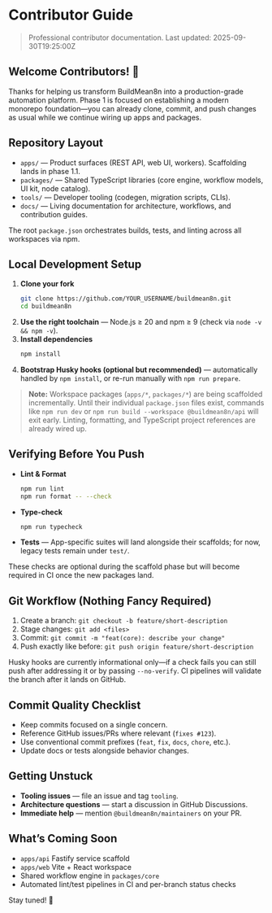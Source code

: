 # Contributor Guide

> Professional contributor documentation. Last updated: 2025-09-30T19:25:00Z

## Welcome Contributors! 🎉

Thanks for helping us transform BuildMean8n into a production-grade automation platform. Phase 1 is focused on establishing a modern monorepo foundation—you can already clone, commit, and push changes as usual while we continue wiring up apps and packages.

## Repository Layout

- `apps/` — Product surfaces (REST API, web UI, workers). Scaffolding lands in phase 1.1.
- `packages/` — Shared TypeScript libraries (core engine, workflow models, UI kit, node catalog).
- `tools/` — Developer tooling (codegen, migration scripts, CLIs).
- `docs/` — Living documentation for architecture, workflows, and contribution guides.

The root `package.json` orchestrates builds, tests, and linting across all workspaces via npm.

## Local Development Setup

1. **Clone your fork**
   ```bash
   git clone https://github.com/YOUR_USERNAME/buildmean8n.git
   cd buildmean8n
   ```
2. **Use the right toolchain** — Node.js ≥ 20 and npm ≥ 9 (check via `node -v && npm -v`).
3. **Install dependencies**
   ```bash
   npm install
   ```
4. **Bootstrap Husky hooks (optional but recommended)** — automatically handled by `npm install`, or re-run manually with `npm run prepare`.

> **Note:** Workspace packages (`apps/*`, `packages/*`) are being scaffolded incrementally. Until their individual `package.json` files exist, commands like `npm run dev` or `npm run build --workspace @buildmean8n/api` will exit early. Linting, formatting, and TypeScript project references are already wired up.

## Verifying Before You Push

- **Lint & Format**
  ```bash
  npm run lint
  npm run format -- --check
  ```
- **Type-check**
  ```bash
  npm run typecheck
  ```
- **Tests** — App-specific suites will land alongside their scaffolds; for now, legacy tests remain under `test/`.

These checks are optional during the scaffold phase but will become required in CI once the new packages land.

## Git Workflow (Nothing Fancy Required)

1. Create a branch: `git checkout -b feature/short-description`
2. Stage changes: `git add <files>`
3. Commit: `git commit -m "feat(core): describe your change"`
4. Push exactly like before: `git push origin feature/short-description`

Husky hooks are currently informational only—if a check fails you can still push after addressing it or by passing `--no-verify`. CI pipelines will validate the branch after it lands on GitHub.

## Commit Quality Checklist

- Keep commits focused on a single concern.
- Reference GitHub issues/PRs where relevant (`fixes #123`).
- Use conventional commit prefixes (`feat`, `fix`, `docs`, `chore`, etc.).
- Update docs or tests alongside behavior changes.

## Getting Unstuck

- **Tooling issues** — file an issue and tag `tooling`.
- **Architecture questions** — start a discussion in GitHub Discussions.
- **Immediate help** — mention `@buildmean8n/maintainers` on your PR.

## What’s Coming Soon

- `apps/api` Fastify service scaffold
- `apps/web` Vite + React workspace
- Shared workflow engine in `packages/core`
- Automated lint/test pipelines in CI and per-branch status checks

Stay tuned! 🚀
